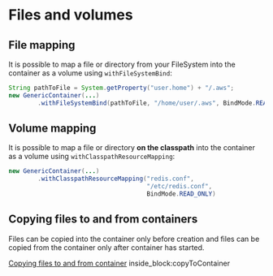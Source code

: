 # Files and volumes

## File mapping

It is possible to map a file or directory from your FileSystem into the container as a volume using `withFileSystemBind`:
```java
String pathToFile = System.getProperty("user.home") + "/.aws";
new GenericContainer(...)
        .withFileSystemBind(pathToFile, "/home/user/.aws", BindMode.READ_ONLY)
```

## Volume mapping

It is possible to map a file or directory **on the classpath** into the container as a volume using `withClasspathResourceMapping`:
```java
new GenericContainer(...)
        .withClasspathResourceMapping("redis.conf",
                                      "/etc/redis.conf",
                                      BindMode.READ_ONLY)
```

## Copying files to and from containers

Files can be copied into the container only before creation and files can be copied from the container only after container has started.

<!--codeinclude-->
[Copying files to and from container](../../core/src/test/java/org/testcontainers/junit/CopyFileToContainerTest.java) inside_block:copyToContainer
<!--/codeinclude-->
